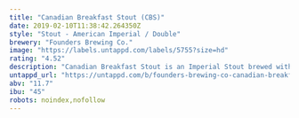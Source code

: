 ```yaml
---
title: "Canadian Breakfast Stout (CBS)"
date: 2019-02-10T11:38:42.264350Z
style: "Stout - American Imperial / Double"
brewery: "Founders Brewing Co."
image: "https://labels.untappd.com/labels/5755?size=hd"
rating: "4.52"
description: "Canadian Breakfast Stout is an Imperial Stout brewed with a blend of coffees and imported chocolates, then aged in spent bourbon barrels that have most recently been aging pure Michigan maple syrup.  Brewed in 2018."
untappd_url: "https://untappd.com/b/founders-brewing-co-canadian-breakfast-stout-cbs/5755"
abv: "11.7"
ibu: "45"
robots: noindex,nofollow
---
```

